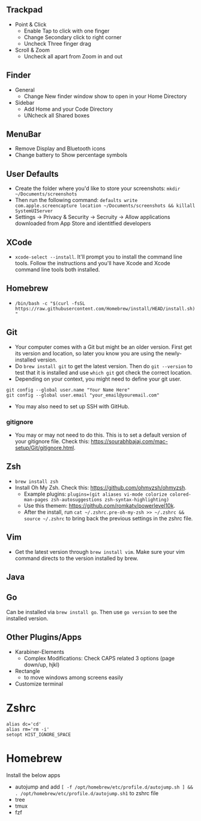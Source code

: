 ## Trackpad
- Point & Click
  - Enable Tap to click with one finger
  - Change Secondary click to right corner
  - Uncheck Three finger drag
- Scroll & Zoom
  - Uncheck all apart from Zoom in and out


## Finder
- General
  - Change New finder window show to open in your Home Directory
- Sidebar
  - Add Home and your Code Directory
  - UNcheck all Shared boxes


## MenuBar
- Remove Display and Bluetooth icons
- Change battery to Show percentage symbols


## User Defaults
- Create the folder where you'd like to store your screenshots: `mkdir ~/Documents/screenshots`
- Then run the following command: `defaults write com.apple.screencapture location ~/Documents/screenshots && killall SystemUIServer`
- Settings -> Privacy & Security -> Secruity -> Allow applications downloaded from App Store and identitfied developers


## XCode
- `xcode-select --install`. It'll prompt you to install the command line tools. Follow the instructions and you'll have Xcode and Xcode command line tools both installed.

## Homebrew
- `/bin/bash -c "$(curl -fsSL https://raw.githubusercontent.com/Homebrew/install/HEAD/install.sh)"`


## Git
- Your computer comes with a Git but might be an older version. First get its version and location, so later you know you are using the newly-installed version.
- Do `brew install git` to get the latest version. Then do `git --version` to test that it is installed and use `which git` got check the correct location.
- Depending on your context, you might need to define your git user.
```
git config --global user.name "Your Name Here"
git config --global user.email "your_email@youremail.com"
```
- You may also need to set up SSH with GitHub.

### gitignore
- You may or may not need to do this. This is to set a default version of your gitignore file. Check this: https://sourabhbajaj.com/mac-setup/Git/gitignore.html.


## Zsh
- `brew install zsh`
- Install Oh My Zsh. Check this: https://github.com/ohmyzsh/ohmyzsh.
  - Example plugins: 
`plugins=(git aliases vi-mode colorize colored-man-pages zsh-autosuggestions zsh-syntax-highlighting)`
  - Use this themem: https://github.com/romkatv/powerlevel10k.
  - After the install, run `cat ~/.zshrc.pre-oh-my-zsh >> ~/.zshrc && source ~/.zshrc` to bring back the previous settings in the zshrc file.



## Vim
- Get the latest version through `brew install vim`. Make sure your vim command directs to the version installed by brew.


## Java



## Go
Can be installed via `brew install go`. Then use `go version` to see the installed version.



## Other Plugins/Apps
- Karabiner-Elements
  - Complex Modifications: Check CAPS related 3 options (page down/up, hjkl)
- Rectangle
  - to move windows among screens easily
- Customize terminal


# Zshrc
```
alias dc='cd'
alias rm='rm -i' 
setopt HIST_IGNORE_SPACE 

```


# Homebrew
Install the below apps
- autojump and add `[ -f /opt/homebrew/etc/profile.d/autojump.sh ] && . /opt/homebrew/etc/profile.d/autojump.sh1` to zshrc file
- tree
- tmux
- fzf